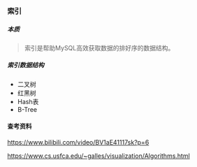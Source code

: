 ### 索引




##### 本质

> 索引是帮助MySQL高效获取数据的排好序的数据结构。

##### 索引数据结构

- 二叉树
- 红黑树
- Hash表
- B-Tree


#### 查考资料

https://www.bilibili.com/video/BV1aE41117sk?p=6

https://www.cs.usfca.edu/~galles/visualization/Algorithms.html

